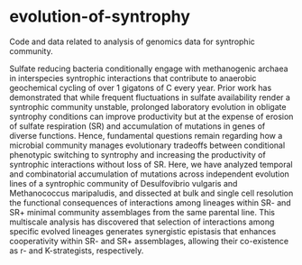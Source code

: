 # evolution-of-syntrophy
Code and data related to analysis of genomics data for syntrophic community.

Sulfate reducing bacteria conditionally engage with methanogenic archaea in interspecies syntrophic interactions that contribute to anaerobic geochemical cycling of over 1 gigatons of C every year.  Prior work has demonstrated that while frequent fluctuations in sulfate availability render a syntrophic community unstable, prolonged laboratory evolution in obligate syntrophy conditions can improve productivity but at the expense of erosion of sulfate respiration (SR) and accumulation of mutations in genes of diverse functions. Hence, fundamental questions remain regarding how a microbial community manages evolutionary tradeoffs between conditional phenotypic switching to syntrophy and increasing the productivity of syntrophic interactions without loss of SR. Here, we have analyzed temporal and combinatorial accumulation of mutations across independent evolution lines of a syntrophic community of Desulfovibrio vulgaris and Methanococcus maripaludis, and dissected at bulk and single cell resolution the functional consequences of interactions among lineages within SR- and SR+ minimal community assemblages from the same parental line. This multiscale analysis has discovered that selection of interactions among specific evolved lineages generates synergistic epistasis that enhances cooperativity within SR- and SR+ assemblages, allowing their co-existence as r- and K-strategists, respectively.
